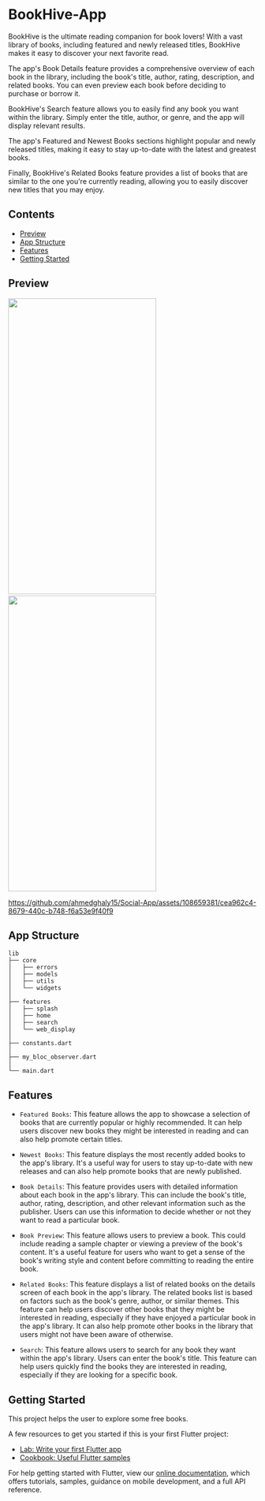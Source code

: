 # BookHive-App

BookHive is the ultimate reading companion for book lovers! With a vast library of books, including featured and newly released titles, BookHive makes it easy to discover your next favorite read.

The app's Book Details feature provides a comprehensive overview of each book in the library, including the book's title, author, rating, description, and related books. You can even preview each book before deciding to purchase or borrow it.

BookHive's Search feature allows you to easily find any book you want within the library. Simply enter the title, author, or genre, and the app will display relevant results.

The app's Featured and Newest Books sections highlight popular and newly released titles, making it easy to stay up-to-date with the latest and greatest books.

Finally, BookHive's Related Books feature provides a list of books that are similar to the one you're currently reading, allowing you to easily discover new titles that you may enjoy.

## Contents

- [Preview](#preview)
- [App Structure](#app-structure)
- [Features](#features)
- [Getting Started](#getting-started)

## Preview

<div>
<img src="https://github.com/ahmedghaly15/Social-App/assets/108659381/6bb8dc98-885c-4724-be42-482ee515dc56" width= "300" height = "600"/>
&nbsp;&nbsp;&nbsp;&nbsp;
<img src="https://github.com/ahmedghaly15/Social-App/assets/108659381/dbc3431e-0aec-48fd-8baa-85e8f8c57017" width= "300" height = "600"/>
</div>

https://github.com/ahmedghaly15/Social-App/assets/108659381/cea962c4-8679-440c-b748-f6a53e9f40f9

## App Structure

```
lib
├── core
│   ├── errors
│   ├── models
│   ├── utils
│   └── widgets
│
├── features
│   ├── splash
│   ├── home
│   ├── search
│   └── web_display
│
├── constants.dart
│
├── my_bloc_observer.dart
│
└── main.dart

```

## Features

- `Featured Books`: This feature allows the app to showcase a selection of books that are currently popular or highly recommended. It can help users discover new books they might be interested in reading and can also help promote certain titles.

- `Newest Books`: This feature displays the most recently added books to the app's library. It's a useful way for users to stay up-to-date with new releases and can also help promote books that are newly published.

- `Book Details`: This feature provides users with detailed information about each book in the app's library. This can include the book's title, author, rating, description, and other relevant information such as the publisher. Users can use this information to decide whether or not they want to read a particular book.

- `Book Preview`: This feature allows users to preview a book. This could include reading a sample chapter or viewing a preview of the book's content. It's a useful feature for users who want to get a sense of the book's writing style and content before committing to reading the entire book.

- `Related Books`: This feature displays a list of related books on the details screen of each book in the app's library. The related books list is based on factors such as the book's genre, author, or similar themes. This feature can help users discover other books that they might be interested in reading, especially if they have enjoyed a particular book in the app's library. It can also help promote other books in the library that users might not have been aware of otherwise.

- `Search`: This feature allows users to search for any book they want within the app's library. Users can enter the book's title. This feature can help users quickly find the books they are interested in reading, especially if they are looking for a specific book.

## Getting Started

This project helps the user to explore some free books.

A few resources to get you started if this is your first Flutter project:

- [Lab: Write your first Flutter app](https://flutter.dev/docs/get-started/codelab)
- [Cookbook: Useful Flutter samples](https://flutter.dev/docs/cookbook)

For help getting started with Flutter, view our
[online documentation](https://flutter.dev/docs), which offers tutorials,
samples, guidance on mobile development, and a full API reference.
